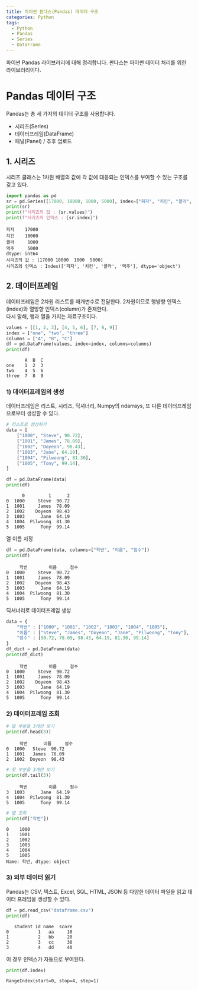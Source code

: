 ```yaml
---
title: 파이썬 판다스(Pandas) 데이터 구조
categories: Python
tags: 
  - Python
  - Pandas
  - Series
  - DataFrame
---
```


파이썬 Pandas 라이브러리에 대해 정리합니다.
판다스는 파이썬 데이터 처리를 위한 라이브러리이다.

# Pandas 데이터 구조

Pandas는 총 세 가지의 데이터 구조를 사용합니다.
- 시리즈(Series)
- 데이터프레임(DataFrame)
- 패널(Panel) / 추후 업로드

## 1. 시리즈

시리즈 클래스는 1차원 배열의 값에 각 값에 대응되는 인덱스를 부여할 수 있는 구조를 갖고 있다.


```python
import pandas as pd
sr = pd.Series([17000, 18000, 1000, 5000], index=["피자", "치킨", "콜라", "맥주"])
print(sr)
print(f"시리즈의 값 : {sr.values}")
print(f"시리즈의 인덱스 : {sr.index}")
```

    피자    17000
    치킨    18000
    콜라     1000
    맥주     5000
    dtype: int64
    시리즈의 값 : [17000 18000  1000  5000]
    시리즈의 인덱스 : Index(['피자', '치킨', '콜라', '맥주'], dtype='object')


## 2. 데이터프레임

데이터프레임은 2차원 리스트를 매개변수로 전달한다.  2차원이므로 행뱡향 인덱스(index)와 열방향 인덱스(column)가 존재한다.  
다시 말해, 행과 열을 가지는 자료구조이다.


```python
values = [[1, 2, 3], [4, 5, 6], [7, 8, 9]]
index = ["one", "two", "three"]
columns = ["A", "B", "C"]
df = pd.DataFrame(values, index=index, columns=columns)
print(df)
```

           A  B  C
    one    1  2  3
    two    4  5  6
    three  7  8  9


### 1) 데이터프레임의 생성

데이터프레임은 리스트, 시리즈, 딕셔너리, Numpy의 ndarrays, 또 다른 데이터프레임으로부터 생성할 수 있다.


```python
# 리스트로 생성하기
data = [
    ["1000", "Steve", 90.72], 
    ["1001", "James", 78.09], 
    ["1002", "Doyeon", 98.43], 
    ["1003", "Jane", 64.19], 
    ["1004", "Pilwoong", 81.30],
    ["1005", "Tony", 99.14],
]

df = pd.DataFrame(data)
print(df)
```

          0         1      2
    0  1000     Steve  90.72
    1  1001     James  78.09
    2  1002    Doyeon  98.43
    3  1003      Jane  64.19
    4  1004  Pilwoong  81.30
    5  1005      Tony  99.14


열 이름 지정


```python
df = pd.DataFrame(data, columns=["학번", "이름", "점수"])
print(df)
```

         학번        이름     점수
    0  1000     Steve  90.72
    1  1001     James  78.09
    2  1002    Doyeon  98.43
    3  1003      Jane  64.19
    4  1004  Pilwoong  81.30
    5  1005      Tony  99.14


딕셔너리로 데이터프레임 생성


```python
data = {
    "학번" : ["1000", "1001", "1002", "1003", "1004", "1005"],
    "이름" : ["Steve", "James", "Doyeon", "Jane", "Pilwoong", "Tony"],
    "점수" : [90.72, 78.09, 98.43, 64.19, 81.30, 99.14]
}
df_dict = pd.DataFrame(data)
print(df_dict)
```

         학번        이름     점수
    0  1000     Steve  90.72
    1  1001     James  78.09
    2  1002    Doyeon  98.43
    3  1003      Jane  64.19
    4  1004  Pilwoong  81.30
    5  1005      Tony  99.14


### 2) 데이터프레임 조회


```python
# 앞 부분을 3개만 보기
print(df.head(3))
```

         학번      이름     점수
    0  1000   Steve  90.72
    1  1001   James  78.09
    2  1002  Doyeon  98.43



```python
# 뒷 부분을 3개만 보기
print(df.tail(3))
```

         학번        이름     점수
    3  1003      Jane  64.19
    4  1004  Pilwoong  81.30
    5  1005      Tony  99.14



```python
# 열 조회
print(df["학번"])
```

    0    1000
    1    1001
    2    1002
    3    1003
    4    1004
    5    1005
    Name: 학번, dtype: object


### 3) 외부 데이터 읽기

Pandas는 CSV, 텍스트, Excel, SQL, HTML, JSON 등 다양한 데이터 파일을 읽고 데이터 프레임을 생성할 수 있다.


```python
df = pd.read_csv("dataframe.csv")
print(df)
```

       student id name  score
    0           1   aa     10
    1           2   bb     20
    2           3   cc     30
    3           4   dd     40


이 경우 인덱스가 자동으로 부여된다.


```python
print(df.index)
```

    RangeIndex(start=0, stop=4, step=1)

